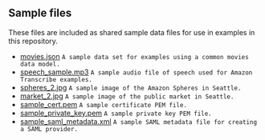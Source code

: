 ## Sample files
These files are included as shared sample data files for use in examples in this repository.

* [movies.json](movies.json) `A sample data set for examples using a common movies data model.`
* [speech_sample.mp3](.sample_media/speech_sample.mp3) `A sample audio file of speech used for Amazon Transcribe examples.`
* [spheres_2.jpg](.sample_media/spheres_2.jpg) `A sample image of the Amazon Spheres in Seattle.`
* [market_2.jpg](.sample_media/market_2.jpg) `A sample image of the public market in Seattle.`
* [sample_cert.pem](./sample_cert.pem) `A sample certificate PEM file.`
* [sample_private_key.pem](./sample_private_key.pem) `A sample private key PEM file.`
* [sample_saml_metadata.xml](./sample_saml_metadata.xml) `A sample SAML metadata file for creating a SAML provider.`

